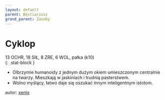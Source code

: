 ```yaml
---
layout: default
parent: Bestiariusz
grand_parent: Zasoby
---
```


# Cyklop

13 OCHR, 18 SIŁ, 8 ZRE, 6 WOL, pałka (k10)  
{: .stat-block }

- Olbrzymie humanoidy z jednym dużym okiem umieszczonym centralnie na twarzy. Mieszkają w jaskiniach i trudnią pasterstwem.  
- Wolno myślący, łatwo daje się oszukać innym inteligentnym istotom.  

autor: [xenio](https://xenioinabottle.blogspot.com)
